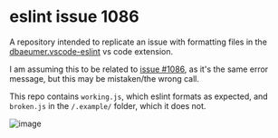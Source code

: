 # eslint issue 1086

A repository intended to replicate an issue with formatting files in the [dbaeumer.vscode-eslint](https://marketplace.visualstudio.com/items?itemName=dbaeumer.vscode-eslint) vs code extension.

I am assuming this to be related to [issue #1086](https://github.com/microsoft/vscode-eslint/issues/1086), as it's the same error message, but this may be mistaken/the wrong call.

This repo contains `working.js`, which eslint formats as expected, and `broken.js` in the `/.example/` folder, which it does not.

![image](https://user-images.githubusercontent.com/52764066/99107569-ad2d6200-25ab-11eb-99df-54bbe65ee3e2.png)
